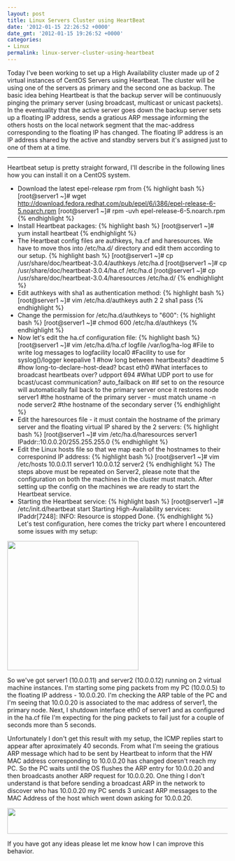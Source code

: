 ```yaml
---
layout: post
title: Linux Servers Cluster using HeartBeat
date: '2012-01-15 22:26:52 +0000'
date_gmt: '2012-01-15 19:26:52 +0000'
categories:
- Linux
permalink: linux-server-cluster-using-heartbeat
---
```

Today I've been working to set up a High Availability cluster made up of 2 virtual instances of CentOS Servers using Heartbeat. The cluster will be using one of the servers as primary and the second one as backup. The basic idea behing Heartbeat is that the backup server will be continuously pinging the primary server (using broadcast, multicast or unicast packets). In the eventuality that the active server goes down the backup server sets up a floating IP address, sends a gratious ARP message informing the others hosts on the local network segment that the mac-address corresponding to the floating IP has changed. The floating IP address is an IP address shared by the active and standby servers but it's assigned just to one of them at a time.

___

Heartbeat setup is pretty straight forward, I'll describe in the following lines how you can install it on a CentOS system.

- Download the latest epel-release rpm from
{% highlight bash %}
[root@server1 ~]# wget http://download.fedora.redhat.com/pub/epel/6/i386/epel-release-6-5.noarch.rpm
[root@server1 ~]# rpm -uvh epel-release-6-5.noarch.rpm
{% endhighlight %} 
- Install Heartbeat packages:
{% highlight bash %}
[root@server1 ~]# yum install heartbeat
{% endhighlight %} 
- The Heartbeat config files are authkeys, ha.cf and haresources. We have to move thos into /etc/ha.d/ directory and edit them according to our setup.
{% highlight bash %}
[root@server1 ~]# cp /usr/share/doc/heartbeat-3.0.4/authkeys /etc/ha.d
[root@server1 ~]# cp /usr/share/doc/heartbeat-3.0.4/ha.cf /etc/ha.d
[root@server1 ~]# cp /usr/share/doc/heartbeat-3.0.4/haresources /etc/ha.d/
{% endhighlight %} 
- Edit authkeys with sha1 as authentication method:
{% highlight bash %}
[root@server1 ~]# vim /etc/ha.d/authkeys</pre>
auth 2
2 sha1 pass
{% endhighlight %} 
- Change the permission for /etc/ha.d/authkeys to "600":
{% highlight bash %}
[root@server1 ~]# chmod 600 /etc/ha.d/authkeys</pre>
{% endhighlight %} 
- Now let's edit the ha.cf configuration file:
{% highlight bash %}
[root@server1 ~]# vim /etc/ha.d/ha.cf
logfile /var/log/ha-log #File to write log messages to
logfacility local0 #Facility to use for syslog()/logger
keepalive 1 #how long between heartbeats?
deadtime 5 #how long-to-declare-host-dead?
bcast eth0 #What interfaces to broadcast heartbeats over?
udpport 694 #What UDP port to use for bcast/ucast communication?
auto_failback on #if set to on the resource will automatically fail back to the primary server once it restores
node server1 #the hostname of the primary server - must match uname -n
node server2 #the hostname of the secondary server
{% endhighlight %} 
- Edit the haresources file - it must contain the hostname of the primary server and the floating virtual IP shared by the 2 servers:
{% highlight bash %}
[root@server1 ~]# vim /etc/ha.d/haresources
server1 IPaddr::10.0.0.20/255.255.255.0
{% endhighlight %} 
- Edit the Linux hosts file so that we map each of the hostnames to their corresponind IP address:
{% highlight bash %}
[root@server1 ~]# vim /etc/hosts
 10.0.0.11 server1
 10.0.0.12 server2</pre>
{% endhighlight %} 
The steps above must be repeated on Server2, please note that the configuration on both the machines in the cluster must match.
After setting up the config on the machines we are ready to start the Heartbeat service.
- Starting the Heartbeat service:
{% highlight bash %}
[root@server1 ~]# /etc/init.d/heartbeat start
Starting High-Availability services: IPaddr[7248]: INFO: Resource is stopped
Done.
{% endhighlight %} 
Let's test configuration, here comes the tricky part where I encountered some issues with my setup:

<a href="{{'/public/images/cluster_setup.png' | prepend: site.baseurl | prepend: site.url }}"><img class="aligncenter size-medium wp-image-107" title="cluster_setup" src="{{'/public/images/cluster_setup.png' | prepend: site.baseurl | prepend: site.url }}" alt="" width="300" height="295" /></a>

So we've got server1 (10.0.0.11) and server2 (10.0.0.12) running on 2 virtual machine instances. I'm starting some ping packets from my PC (10.0.0.5) to the floating IP address - 10.0.0.20. I'm checking the ARP table of the PC and I'm seeing that 10.0.0.20 is associated to the mac address of server1, the primary node. Next, I shutdown interface eth0 of server1 and as configured in the ha.cf file I'm expecting for the ping packets to fail just for a couple of seconds more than 5 seconds.

Unfortunately I don't get this result with my setup, the ICMP replies start to appear after aproximately 40 seconds.
From what I'm seeing the gratious ARP message which had to be sent by Heartbeat to inform that the HW MAC address corresponding to 10.0.0.20 has changed doesn't reach my PC. So the PC waits until the OS flushes the ARP entry for 10.0.0.20 and then broadcasts another ARP request for 10.0.0.20.
One thing I don't understand is that before sending a broadcast ARP in the network to discover who has 10.0.0.20 my PC sends 3 unicast ARP messages to the MAC Address of the host which went down asking for 10.0.0.20.

<a href="http://www.remote-lab.net/wp-content/uploads/2012/02/Screenshot.png"><img class="aligncenter size-large wp-image-108" title="ARP" src="http://www.remote-lab.net/wp-content/uploads/2012/02/Screenshot-1024x110.png" alt="" width="550" height="59" /></a>

If you have got any ideas please let me know how I can improve this behavior.
